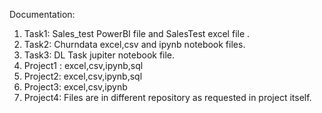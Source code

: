 Documentation:
1. Task1: Sales_test PowerBI file and SalesTest excel file .
2. Task2: Churndata excel,csv and ipynb notebook files.
3. Task3: DL Task jupiter notebook file.
4. Project1 : excel,csv,ipynb,sql
5. Project2: excel,csv,ipynb,sql
6. Project3: excel,csv,ipynb
7. Project4: Files are in different repository as requested in project itself. 

